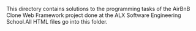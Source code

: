 This directory contains solutions to the programming tasks of the AirBnB Clone Web Framework project done at the ALX Software Engineering School.All HTML files go into this folder.
